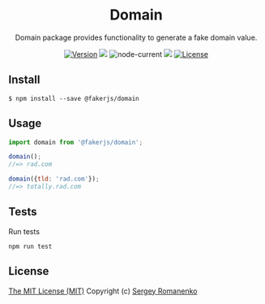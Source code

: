 <h1 align="center">Domain</h1>
<p align="center">Domain package provides functionality to generate a fake domain value.</p>

<p align="center">
<a href="https://github.com/faker-javascript/domain/releases"><img alt="Version" src="https://img.shields.io/github/release/faker-javascript/domain.svg?label=version&color=green"></a> <img src="https://img.shields.io/npm/dt/@fakerjs/domain"> <img alt="node-current" src="https://img.shields.io/node/v/@fakerjs/domain"> <a href="https://github.com/faker-javascript/domain/actions/workflows/ci.yml"><img src="https://github.com/faker-javascript/domain/actions/workflows/ci.yml/badge.svg"></a> <a href="https://github.com/faker-javascript/domain"><img src="https://img.shields.io/badge/license-MIT-blue.svg?color=green" alt="License"></a>
</p>

## Install

```
$ npm install --save @fakerjs/domain
```

## Usage

```js
import domain from '@fakerjs/domain';

domain();
//=> rad.com

domain({tld: 'rad.com'});
//=> totally.rad.com
```

## Tests

Run tests

```
npm run test
```

## License
[The MIT License (MIT)](https://github.com/faker-javascript/domain/blob/master/LICENSE)
Copyright (c) [Sergey Romanenko](https://github.com/Awilum)
